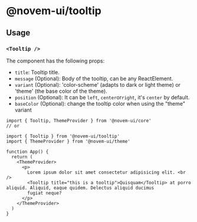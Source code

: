 # @novem-ui/tooltip

## Usage

### `<Tooltip />`

The component has the following props:

- `title`: Tooltip title.
- `message` (Optional): Body of the tooltip, can be any ReactElement.
- `variant` (Optional): 'color-scheme' (adapts to dark or light theme) or 'theme' (the base color of the theme).
- `position` (Optional): It can be `left`, `center`or`right`, it's `center` by default.
- `baseColor` (Optional): change the tooltip color when using the "theme" variant

```tsx
import { Tooltip, ThemeProvider } from '@novem-ui/core'
// or

import { Tooltip } from '@novem-ui/tooltip'
import { ThemeProvider } from '@novem-ui/theme'

function App() {
  return (
    <ThemeProvider>
      <p>
        Lorem ipsum dolor sit amet consectetur adipisicing elit. <br />
        <Tooltip title="this is a tooltip">Quisquam</Tooltip> at porro aliquid. Aliquid, eaque quidem. Delectus aliquid ducimus
        fugiat neque?
      </p>
    </ThemeProvider>
  )
}
```
